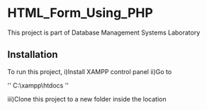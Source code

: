 # HTML_Form_Using_PHP

This project is part of Database Management Systems Laboratory

## Installation

To run this project,
i)Install XAMPP control panel
ii)Go to

''
C:\xampp\htdocs
''

iii)Clone this project to a new folder inside the location
